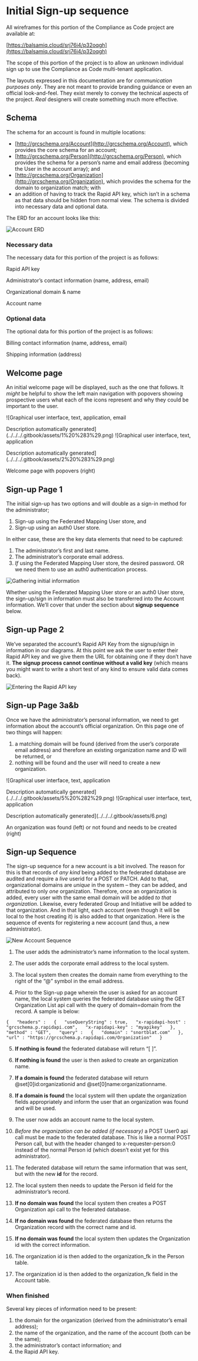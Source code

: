 # Initial Sign-up sequence

All wireframes for this portion of the Compliance as Code project are available at:

[https://balsamiq.cloud/srj76i4/p32oqgh](https://balsamiq.cloud/srj76i4/p32oqgh)

The scope of this portion of the project is to allow an unknown individual sign up to use the Compliance as Code multi-tenant application.

The layouts expressed in this documentation are for _communication purposes only_. They are not meant to provide branding guidance or even an official look-and-feel. They exist merely to convey the technical aspects of the project. _Real_ designers will create something much more effective.

## Schema

The schema for an account is found in multiple locations:

* [http://grcschema.org/Account](http://grcschema.org/Account), which provides the core schema for an account;
* [http://grcschema.org/Person](http://grcschema.org/Person), which provides the schema for a person’s name and email address \(becoming the User in the account array\); and
* [http://grcschema.org/Organization](http://grcschema.org/Organization), which provides the schema for the domain to organization match; with
* an addition of having to track the Rapid API key, which isn’t in a schema as that data should be hidden from normal view. The schema is divided into necessary data and optional data.

The ERD for an account looks like this:

![Account ERD](../../../.gitbook/assets/0%20%284%29.png)

### Necessary data

The necessary data for this portion of the project is as follows:

Rapid API key

Administrator’s contact information \(name, address, email\)

Organizational domain & name

Account name

### Optional data

The optional data for this portion of the project is as follows:

Billing contact information \(name, address, email\)

Shipping information \(address\)

## Welcome page

An initial welcome page will be displayed, such as the one that follows. It _might_ be helpful to show the left main navigation with popovers showing prospective users what each of the icons represent and why they could be important to the user.

![Graphical user interface, text, application, email

Description automatically generated](../../../.gitbook/assets/1%20%283%29.png) ![Graphical user interface, text, application

Description automatically generated](../../../.gitbook/assets/2%20%283%29.png)

Welcome page with popovers \(right\)

## Sign-up Page 1

The initial sign-up has two options and will double as a sign-in method for the administrator;

1. Sign-up using the Federated Mapping User store, and
2. Sign-up using an auth0 User store.

In either case, these are the key data elements that need to be captured:

1. The administrator’s first and last name.
2. The administrator’s corporate email address.
3. _If_ using the Federated Mapping User store, the desired password. OR we need them to use an auth0 authentication process.

![Gathering initial information](../../../.gitbook/assets/3%20%283%29.png)

Whether using the Federated Mapping User store or an auth0 User store, the sign-up/sign in information must also be transferred into the Account information. We’ll cover that under the section about **signup sequence** below.

## Sign-up Page 2

We’ve separated the account’s Rapid API Key from the signup/sign in information in our diagrams. At this point we ask the user to enter their Rapid API key and we give them the URL for obtaining one if they don’t have it. **The signup process cannot continue without a valid key** \(which means you might want to write a short test of any kind to ensure valid data comes back\).

![Entering the Rapid API key](../../../.gitbook/assets/4%20%283%29.png)

## Sign-up Page 3a&b

Once we have the administrator’s personal information, we need to get information about the account’s official organization. On this page one of two things will happen:

1. a matching domain will be found \(derived from the user’s corporate email address\) and therefore an existing organization name and ID will be returned, or
2. nothing will be found and the user will need to create a new organization.

![Graphical user interface, text, application

Description automatically generated](../../../.gitbook/assets/5%20%282%29.png) ![Graphical user interface, text, application

Description automatically generated](../../../.gitbook/assets/6.png)

An organization was found \(left\) or not found and needs to be created \(right\)

## Sign-up Sequence

The sign-up sequence for a new account is a bit involved. The reason for this is that records of _any kind_ being added to the federated database are audited and require a _live_ userid for a POST or PATCH. Add to that, organizational domains are _unique_ in the system – they can be added, and attributed to only _one_ organization. Therefore, once an organization is added, every user with the same email domain will be added _to that organization_. Likewise, every federated Group and Initiative will be added to that organization. And in that light, each account \(even though it will be local to the host creating it\) is also added to that organization. Here is the sequence of events for registering a new account \(and thus, a new administrator\).

![New Account Sequence](../../../.gitbook/assets/7.png)

1. The user adds the administrator’s name information to the local system.

2. The user adds the corporate email address to the local system.

3. The local system then creates the domain name from everything to the right of the “@” symbol in the email address.

4. Prior to the Sign-up page wherein the user is asked for an account name, the local system queries the federated database using the GET Organization List api call with the query of domain=domain from the record. A sample is below:

`{  
 "headers" :  
 {  
 "useQueryString" : true,  
 "x-rapidapi-host" : "grcschema.p.rapidapi.com",  
 "x-rapidapi-key" : "myapikey"  
 },  
 "method" : "GET",  
 "query" :  
 {  
 "domain" : "snortblat.com"  
 },  
"url" : "https://grcschema.p.rapidapi.com/Organization"  
}`

5. **If nothing is found** the federated database will return “\[ \]”.

6. **If nothing is found** the user is then asked to create an organization name.

7. **If a domain is found** the federated database will return @set\[0\]id:organizationid and @set\[0\]name:organizationname.

8. **If a domain is found** the local system will then update the organization fields appropriately and inform the user that an organization was found and will be used.

9. The user now adds an account name to the local system.

10. _Before the organization can be added \(if necessary\)_ a POST User0 api call must be made to the federated database. This is like a normal POST Person call, but with the header changed to x-requester-person:0 instead of the normal Person id \(which doesn’t exist yet for this administrator\).

11. The federated database will return the same information that was sent, but with the new **id** for the record.

12. The local system then needs to update the Person id field for the administrator’s record.

13. **If no domain was found** the local system then creates a POST Organization api call to the federated database.

14. **If no domain was found** the federated database then returns the Organization record with the correct name and id.

15. **If no domain was found** the local system then updates the Organization id with the correct information.

16. The organization id is then added to the organization\_fk in the Person table.

17. The organization id is then added to the organization\_fk field in the Account table.

### When finished

Several key pieces of information need to be present: 

1. the domain for the organization \(derived from the administrator’s email address\);
2. the name of the organization, and the name of the account \(both can be the same\);
3. the administrator’s contact information; and
4. the Rapid API key.

